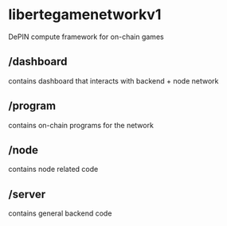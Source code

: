 # libertegamenetworkv1
DePIN compute framework for on-chain games

## /dashboard 
contains dashboard that interacts with backend + node network

## /program 
contains on-chain programs for the network

## /node 
contains node related code

## /server 
contains general backend code
